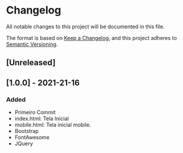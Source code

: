 # Changelog
All notable changes to this project will be documented in this file.

The format is based on [Keep a Changelog](https://keepachangelog.com/en/1.0.0/),
and this project adheres to [Semantic Versioning](https://semver.org/spec/v2.0.0.html).

## [Unreleased]

## [1.0.0] - 2021-21-16
### Added
- Primeiro Commit
- index.html: Tela Inicial
- mobile.html: Tela inicial mobile.
- Bootstrap
- FontAwesome
- JQuery

